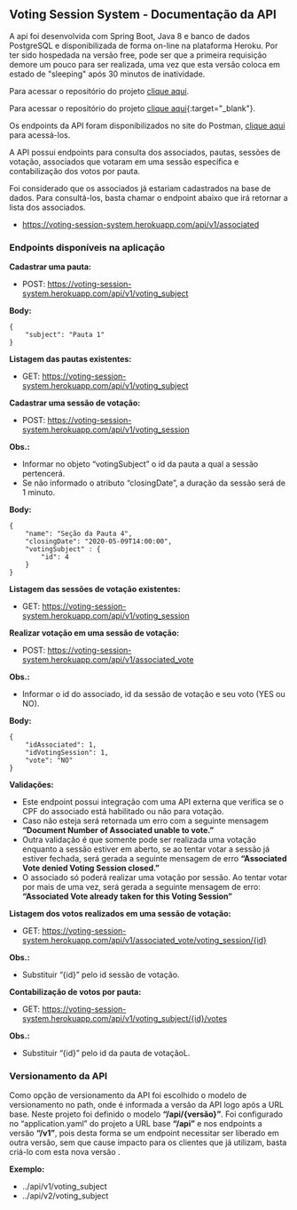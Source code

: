 ## Voting Session System - Documentação da API 

A api foi desenvolvida com Spring Boot, Java 8 e banco de dados PostgreSQL e disponibilizada de forma on-line na plataforma Heroku.
Por ter sido hospedada na versão free, pode ser que a primeira requisição demore um pouco para ser realizada, uma vez que esta versão
coloca em estado de "sleeping" após 30 minutos de inatividade.

Para acessar o repositório do projeto <a href="https://github.com/kevinzamperetti/voting-session-system" target="_blank">clique aqui</a>.


Para acessar o repositório do projeto [clique aqui](https://github.com/kevinzamperetti/voting-session-system){:target="_blank"}.


Os endpoints da API foram disponibilizados no site do Postman, 
<a href="https://documenter.getpostman.com/view/10875867/SzmfYcuB?version=latest" target="_blank">clique aqui</a> para acessá-los.

A API possui endpoints para consulta dos associados, pautas, sessões de votação, associados que votaram
em uma sessão específica e contabilização dos votos por pauta.

Foi considerado que os associados já estariam cadastrados na base de dados.
Para consultá-los, basta chamar o endpoint abaixo que irá retornar a lista dos associados.

- https://voting-session-system.herokuapp.com/api/v1/associated

### Endpoints disponíveis na aplicação

**Cadastrar uma pauta:**
- POST: https://voting-session-system.herokuapp.com/api/v1/voting_subject

**Body:**
```
{
	"subject": "Pauta 1"
}
```

**Listagem das pautas existentes:**
- GET: https://voting-session-system.herokuapp.com/api/v1/voting_subject

**Cadastrar uma sessão de votação:**
- POST: https://voting-session-system.herokuapp.com/api/v1/voting_session

**Obs.:**
- Informar no objeto “votingSubject” o id da pauta a qual a sessão pertencerá.
- Se não informado o atributo “closingDate”, a duração da sessão será de 1 minuto.

**Body:**
```
{
	"name": "Seção da Pauta 4",
	"closingDate": "2020-05-09T14:00:00",
	"votingSubject" : {
		"id": 4
	}
}
```

**Listagem das sessões de votação existentes:**
- GET: https://voting-session-system.herokuapp.com/api/v1/voting_session

**Realizar votação em uma sessão de votação:**
- POST: https://voting-session-system.herokuapp.com/api/v1/associated_vote

**Obs.:**
- Informar o id do associado, id da sessão de votação e seu voto (YES ou NO).

**Body:**
```
{
	"idAssociated": 1,
	"idVotingSession": 1,
	"vote": "NO"
}
```

**Validações:**
- Este endpoint possui integração com uma API externa que verifica se o CPF do associado está habilitado ou não para votação.
- Caso não esteja será retornada um erro com a seguinte mensagem **“Document Number of Associated unable to vote.”**
- Outra validação é que somente pode ser realizada uma votação enquanto a sessão estiver em aberto, se ao tentar votar a sessão já
estiver fechada, será gerada a seguinte mensagem de erro **“Associated Vote denied Voting Session closed.”**
- O associado só poderá realizar uma votação por sessão. Ao tentar votar por mais de uma vez, será gerada a seguinte
mensagem de erro: **“Associated Vote already taken for this Voting Session”**

**Listagem dos votos realizados em uma sessão de votação:**
- GET: https://voting-session-system.herokuapp.com/api/v1/associated_vote/voting_session/{id}

**Obs.:**
- Substituir “{id}” pelo id sessão de votação.

**Contabilização de votos por pauta:**
- GET: https://voting-session-system.herokuapp.com/api/v1/voting_subject/{id}/votes

**Obs.:**
- Substituir “{id}” pelo id da pauta de votaçãoL.

### Versionamento da API

Como opção de versionamento da API foi escolhido o modelo de versionamento no path, onde é informada a versão da API logo após a URL base.
Neste projeto foi definido o modelo **“/api/{versão}”**.
Foi configurado no “application.yaml” do projeto a URL base **“/api”** e nos endpoints a versão **“/v1”**,
pois desta forma se um endpoint necessitar ser liberado em outra versão, sem que cause impacto para os clientes
que já utilizam, basta criá-lo com esta nova versão .

**Exemplo:**
- ../api/v1/voting_subject
- ../api/v2/voting_subject



